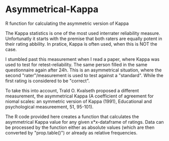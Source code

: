 # Asymmetrical-Kappa
R function for calculating the asymmetric version of Kappa

The Kappa statistics is one of the most used interrater reliability measure. Unfortunatly it starts with the premise that both raters are equally potent in their rating abbility. In pratice, Kappa is often used, when this is NOT the case. 

I stumbled past this measurement when I read a paper, where Kappa was used to test for retest-reliability. The same person filled in the same questionnaire again after 24h. This is an asymmetrical situation, where the second "rater"/measurement is used to test against a "standard". While the first rating is considered to be "correct". 

To take this into account, Trald O. Kvalseth proposed a different measurement, the asymmetrical Kappa (A coefficient of agreement for niomal scales: an symmetric version of Kappa (1991), Educational and psychological measureement, 51, 95-101).


The R code provided here creates a function that calculates the asymmetrical Kappa value for any given x*x-dataframe of ratings. Data can be processed by the function either as absolute values (which are then converted by "prop.table()") or already as relative frequencies.


